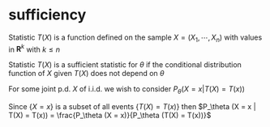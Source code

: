 # sufficiency

Statistic $T(X)$ is a function defined on the sample $X = (X_1, \cdots, X_n)$ with values in $\mathbf{R}^k$ with $k \le n$

Statistic $T(X)$ is a sufficient statistic for $\theta$ if the conditional distribution function of $X$ given $T(X)$ does not depend on $\theta$

For some joint p.d. $X$ of i.i.d. we wish to consider $P_\theta (X = x | T(X) = T(x))$

Since $\{X = x\}$ is a subset of all events $\{T(X) = T(x)\}$ then $P_\theta (X = x | T(X) = T(x)) = \frac{P_\theta (X = x)}{P_\theta (T(X) = T(x))}$
